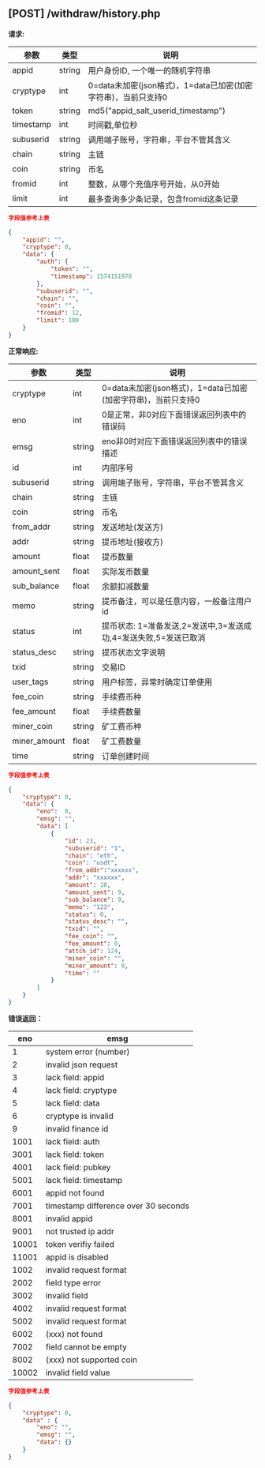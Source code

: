 ## [POST] /withdraw/history.php 

**请求:**

|参数      |类型   |说明                                                     |  
| --      |--     | --                                                     |
|appid    |string |用户身份ID, 一个唯一的随机字符串                            |   
|cryptype |int    |0=data未加密(json格式)，1=data已加密(加密字符串)，当前只支持0 | 
|token    |string |md5("appid_salt_userid_timestamp")                     |
|timestamp|int    |时间戳,单位秒                                             |
|subuserid|string |调用端子账号，字符串，平台不管其含义                          |
|chain    |string |主链                                                    |
|coin     |string |币名                                                    |
|fromid   |int    |整数，从哪个充值序号开始，从0开始                           |
|limit    |int    |最多查询多少条记录，包含fromid这条记录                      |

```json
字段值参考上表

{
    "appid": "", 
    "cryptype": 0,       
    "data": {
        "auth": {
            "token": "", 
            "timestamp": 1574151978    
        },
        "subuserid": "", 
        "chain": "",      
        "coin": "",      
        "fromid": 12,   
        "limit": 100   
    }
}
```

**正常响应:**

|参数      |类型   |说明                                                                         |  
| --      |--     | --                                                                         |
|cryptype          |int    |0=data未加密(json格式)，1=data已加密(加密字符串)，当前只支持0         |   
|eno               |int    |0是正常，非0对应下面错误返回列表中的错误码                            | 
|emsg              |string |eno非0时对应下面错误返回列表中的错误描述                             |
|id                |int    |内部序号                                              |
|subuserid         |string |调用端子账号，字符串，平台不管其含义                          |
|chain             |string |主链                                                    |
|coin              |string |币名                                                    |
|from_addr         |string |发送地址(发送方)                                          |
|addr              |string |提币地址(接收方)                                           |
|amount            |float  |提币数量                                                  |
|amount_sent       |float  |实际发币数量                                               |
|sub_balance       |float  |余额扣减数量                                               |
|memo              |string |提币备注，可以是任意内容，一般备注用户id                       |
|status            |int    |提币状态: 1=准备发送,2=发送中,3=发送成功,4=发送失败,5=发送已取消 |
|status_desc       |string |提币状态文字说明                                            |
|txid              |string |交易ID                                                    |
|user_tags         |string |用户标签，异常时确定订单使用                                  |
|fee_coin          |string |手续费币种                                                 |
|fee_amount        |float  |手续费数量                                                 |
|miner_coin        |string |矿工费币种                                                 |
|miner_amount      |float  |矿工费数量                                                 |
|time              |string |订单创建时间                                               |


```json
字段值参考上表

{
    "cryptype": 0,  
    "data": {
        "eno":  0,  
        "emsg": "", 
        "data": [
            {
                "id": 23,     
                "subuserid": "1", 
                "chain": "eth",         
                "coin": "usdt",  
                "from_addr":"xxxxxx",       
                "addr": "xxxxxx",     
                "amount": 10,           
                "amount_sent": 9,       
                "sub_balance": 9,       
                "memo": "123",          
                "status": 0,            
                "status_desc": "",      
                "txid": "",                
                "fee_coin": "",            
                "fee_amount": 0,          
                "attch_id": 124,      
                "miner_coin": "",            
                "miner_amount": 0,          
                "time": ""     
            }
        ]          
    }
}
```

**错误返回：**



|eno    |emsg                                |
| --    | --                                 |
|1      |system error (number)               |
|2      |invalid json request                |
|3      |lack field: appid                   |
|4      |lack field: cryptype                |
|5      |lack field: data                    |
|6      |cryptype is invalid                 |
|9      |invalid finance id                  |
|1001   |lack field: auth                    |
|3001   |lack field: token                   |
|4001   |lack field: pubkey                  |
|5001   |lack field: timestamp               |
|6001   |appid not found                     |
|7001   |timestamp difference over 30 seconds|
|8001   |invalid appid                       |
|9001   |not trusted ip addr                 |
|10001  |token verifiy failed                |
|11001  |appid is disabled                   |
|1002   |invalid request format              |
|2002   |field type error                    |
|3002   |invalid field                       |
|4002   |invalid request format              |
|5002   |invalid request format              |
|6002   |(xxx) not found                     |
|7002   |field cannot be empty               |
|8002   |(xxx) not supported coin            |
|10002  |invalid field value                 |


```json
字段值参考上表

{
    "cryptype": 0,  
    "data" : {
        "eno": "",          
        "emsg": "", 
        "data": {} 
    }
}
```